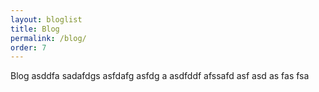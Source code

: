 ```yaml
---
layout: bloglist
title: Blog
permalink: /blog/
order: 7
---
```


Blog asddfa sadafdgs asfdafg asfdg a asdfddf afssafd asf asd as fas fsa